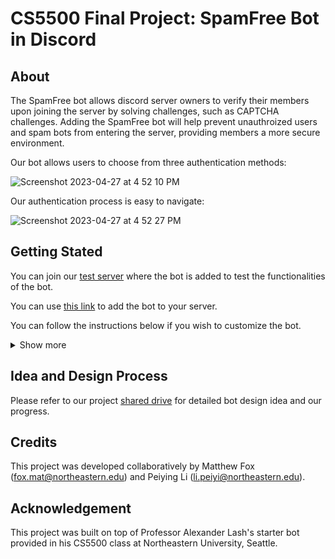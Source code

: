 # CS5500 Final Project: SpamFree Bot in Discord

## About
The SpamFree bot allows discord server owners to verify their members upon joining the server by solving challenges, such as CAPTCHA challenges. Adding the SpamFree bot will help prevent unauthroized users and spam bots from entering the server, providing members a more secure environment.

Our bot allows users to choose from three authentication methods:

![Screenshot 2023-04-27 at 4 52 10 PM](https://user-images.githubusercontent.com/90870823/235014260-5d2a9ae6-e807-4056-96e5-0c5c65fd67f1.png)

Our authentication process is easy to navigate:

![Screenshot 2023-04-27 at 4 52 27 PM](https://user-images.githubusercontent.com/90870823/235014314-74a7327f-27b7-47b1-b730-776efdf6e436.png)

## Getting Stated
You can join our [test server](https://discord.gg/vjguSzRv) where the bot is added to test the functionalities of the bot.

You can use [this link](https://discord.com/api/oauth2/authorize?client_id=1076634705862066187&permissions=8&scope=bot) to add the bot to your server.

You can follow the instructions below if you wish to customize the bot.

<details>
  <summary>Show more</summary>
  
### How to Install and Run the Bot Locally
1. Download the git repo or clone the repo to your local develop environment

![Screenshot 2023-04-27 at 3 18 53 PM](https://user-images.githubusercontent.com/90870823/235008051-c074bf1e-25d5-4dd0-9546-25dad29df5fd.png)

2. Make sure you sign up for a [Discord developer account](https://discord.com/developers/docs/intro) and are familiar with creating an application

3. Adding the bot to your server

After you've created an application, navigate to your application and click on the **OAuth2** tab
Click on the **URL Generator** and select **Bot**

![Screenshot 2023-04-27 at 3 20 37 PM](https://user-images.githubusercontent.com/90870823/235008401-d08f5ce5-b159-42da-b440-13fceeca818a.png)

After you've seleced "Bot" you should see an expanded "Bot permissions" panel, select "Administrator

![Screenshot 2023-04-27 at 4 01 36 PM](https://user-images.githubusercontent.com/90870823/235008802-9550e19b-82f0-4fa0-b510-458ad58619d5.png)

Copy and paste the Generated URL to your web browser, hit enter and select the server you want to add the bot to

![Screenshot 2023-04-27 at 3 23 38 PM](https://user-images.githubusercontent.com/90870823/235008931-d988de80-e5f3-486c-b664-cb7459ff312a.png)

Hit "Authorize" and your bot should be added to your chosen Discord server

![Screenshot 2023-04-27 at 3 23 48 PM](https://user-images.githubusercontent.com/90870823/235008995-63faea62-1f51-4572-b4e7-c09b6b7b5b1e.png)

![Screenshot 2023-04-27 at 3 24 28 PM](https://user-images.githubusercontent.com/90870823/235009001-d46e76fb-296f-4e97-8cc5-0ba29ca7c836.png)

You should see your bot status shown as a green circle, indicating it's online in Discord

![Screenshot 2023-04-27 at 3 25 48 PM](https://user-images.githubusercontent.com/90870823/235009005-691f5d2c-7996-4ae1-888c-8fab1c274f06.png)

4. Configurate bot token

Notice that the bot is currently offline, to run the bot, you need to configurate an environment variable "BOT_TOKEN"

First, you need to generate the bot token. Navigate to Discord developer portal and select the **Bot** tab

![Screenshot 2023-04-27 at 3 29 33 PM](https://user-images.githubusercontent.com/90870823/235009174-964ba35a-16b6-4ba5-82e3-89eccaf0e587.png)

Click on reset token and hit yes

![Screenshot 2023-04-27 at 3 29 40 PM](https://user-images.githubusercontent.com/90870823/235009254-8ae8b693-5dad-45d8-ae11-03eb6924fd54.png)

You should see a random string generated in the grey area, note that our bot is greyed out for security purpose

![Screenshot 2023-04-27 at 3 29 51 PM](https://user-images.githubusercontent.com/90870823/235009385-3997002a-9417-4343-a548-276b4f425c64.png)

Copy and paste this bot token to be set as an environment variable.

To set the bot token as an environment variable, you can either run the command shown below in terminal:
```ruby
export BOT_TOKEN="your_bot_token"
```
You can also add the environment variable in the run configuration, e.g. in IntelliJ:

![235009800-5072221e-18e2-49a1-9132-18d260d4b3db](https://user-images.githubusercontent.com/90870823/235015194-f89290db-7ba6-4a68-85aa-45ba50c22f4c.png)

5. Start you bot
  
After adding the bot to your Discord server and configuring the bot token, you are ready to run the bot.
You can run the bot by typing in the following command in terminal:

```ruby
./gradlew run
```
You can also run the bot by clicking on the run button in the App.java class. Note that this is IDE dependent.

You should see the following message if your bot is running.
  
![Screenshot 2023-04-27 at 5 13 04 PM](https://user-images.githubusercontent.com/90870823/235016309-0a4dafa0-fb32-4bb8-8ca0-1c099d981840.png)

6. Run /setup command
  
After adding the bot to your server and the bot is running, you MUST run the /setup command. This command change the default permission setting for anyone joining the server. This will ensure the security of your server even when the bot is down. 
  
You can run the /setup command by typing "/setup" in the text channel.
  
![Screenshot 2023-04-27 at 4 37 14 PM](https://user-images.githubusercontent.com/90870823/235016220-89149b97-0811-4e22-b243-f5bde4e79a1d.png)

After running this command, you should see a success message

<img width="345" alt="Screenshot 2023-04-27 at 3 52 10 PM" src="https://user-images.githubusercontent.com/90870823/235012084-6868122e-e1f0-459d-874e-2386e084f506.png">

7. /verify-all command
  
You can also run /verify-all command to add a verified role to all the members before you added the bot to the server, so that those members don't have to verify themselevs again.

### Deploy app on remoter server
You can also launch the bot on a cloud hosting platform, we recommend [fly.io](https://fly.io/).

### Best Practices
When building and testing the bot, we recommend running the following commands:
Before you run the bot after each development session, run the command below in terminal to check styling issues:

```ruby
./gradlew build :spotlessApply
```
After adding tests, run the command below to view the Jacoco coverage reports:
```ruby
cd build/reports/jacoco/test/html
python3 -m http.server 8000
```
</details>
  
## Idea and Design Process
Please refer to our project [shared drive](https://drive.google.com/drive/folders/1e_y-lF_UVHFFMFOBv5O8v1xZfMVsw-mu?usp=share_link) for detailed bot design idea and our progress.

## Credits
This project was developed collaboratively by Matthew Fox (fox.mat@northeastern.edu) and Peiying Li (li.peiyi@northeastern.edu).

## Acknowledgement
This project was built on top of Professor Alexander Lash's starter bot provided in his CS5500 class at Northeastern University, Seattle.
  
